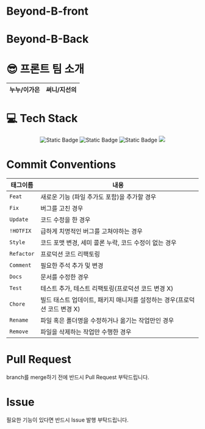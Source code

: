 # Beyond-B-front

# Beyond-B-Back


# 😎 **프론트** 팀 소개

| **누누/이가은** | **써니/지선의** |
| :------: | :------: |


# 💻 Tech Stack
<div align="center">
<img alt="Static Badge" src="https://img.shields.io/badge/Android-34A853?style=flat-square&logo=android&logoColor=white">
<img alt="Static Badge" src="https://img.shields.io/badge/Spring Boot-6DB33F?style=flat-square&logo=springboot&logoColor=white">
<img alt="Static Badge" src="https://img.shields.io/badge/Spring Security-6DB33F?style=flat-square&logo=springsecurity&logoColor=white">
<img src="https://img.shields.io/badge/MySQL-4479A1?style=flat-square&logo=MySQL&logoColor=white"/>
</div>

# Commit Conventions

| 태그이름     | 내용                                          |
|------------|----------------------------------------------------------|
| `Feat`     | 새로운 기능 (파일 추가도 포함)을 추가할 경우                       |
| `Fix `     | 버그를 고친 경우                                             |
| `Update`   | 코드 수정을 한 경우                                 |
| `!HOTFIX`  | 급하게 치명적인 버그를 고쳐야하는 경우                       |
| `Style`    | 코드 포맷 변경, 세미 콜론 누락, 코드 수정이 없는 경우            |
| `Refactor` | 프로덕션 코드 리팩토링                                |
| `Comment`  | 필요한 주석 추가 및 변경                              |
| `Docs`     | 문서를 수정한 경우                                  |
| `Test`     | 테스트 추가, 테스트 리팩토링(프로덕션 코드 변경 X)              |
| `Chore`    | 빌드 태스트 업데이트, 패키지 매니저를 설정하는 경우(프로덕션 코드 변경 X) |
| `Rename`   | 파일 혹은 폴더명을 수정하거나 옮기는 작업만인 경우                |
| `Remove`   | 파일을 삭제하는 작업만 수행한 경우                         |

# Pull Request

branch를 merge하기 전에 반드시 Pull Request 부탁드립니다.

# Issue

필요한 기능이 있다면 반드시 Issue 발행 부탁드립니다.
